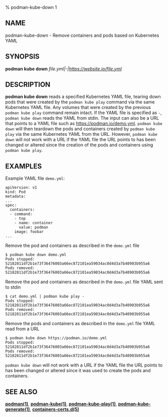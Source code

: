 % podman-kube-down 1

## NAME
podman-kube-down - Remove containers and pods based on Kubernetes YAML

## SYNOPSIS
**podman kube down** *file.yml|-|https://website.io/file.yml*

## DESCRIPTION
**podman kube down** reads a specified Kubernetes YAML file, tearing down pods that were created by the `podman kube play` command via the same Kubernetes YAML
file. Any volumes that were created by the previous `podman kube play` command remain intact. If the YAML file is specified as `-`, `podman kube down` reads the
YAML from stdin. The input can also be a URL that points to a YAML file such as https://podman.io/demo.yml. `podman kube down` will then teardown the pods and
containers created by `podman kube play` via the same Kubernetes YAML from the URL. However, `podman kube down` will not work with a URL if the YAML file the URL
points to has been changed or altered since the creation of the pods and containers using `podman kube play`.

## EXAMPLES

Example YAML file `demo.yml`:
```
apiVersion: v1
kind: Pod
metadata:
...
spec:
  containers:
  - command:
    - top
    - name: container
      value: podman
    image: foobar
...
```

Remove the pod and containers as described in the `demo.yml` file
```
$ podman kube down demo.yml
Pods stopped:
52182811df2b1e73f36476003a66ec872101ea59034ac0d4d3a7b40903b955a6
Pods removed:
52182811df2b1e73f36476003a66ec872101ea59034ac0d4d3a7b40903b955a6
```

Remove the pod and containers as described in the `demo.yml` file YAML sent to stdin
```
$ cat demo.yml | podman kube play -
Pods stopped:
52182811df2b1e73f36476003a66ec872101ea59034ac0d4d3a7b40903b955a6
Pods removed:
52182811df2b1e73f36476003a66ec872101ea59034ac0d4d3a7b40903b955a6
```

Remove the pods and containers as described in the `demo.yml` file YAML read from a URL
```
$ podman kube down https://podman.io/demo.yml
Pods stopped:
52182811df2b1e73f36476003a66ec872101ea59034ac0d4d3a7b40903b955a6
Pods removed:
52182811df2b1e73f36476003a66ec872101ea59034ac0d4d3a7b40903b955a6
```
`podman kube down` will not work with a URL if the YAML file the URL points to has been changed
or altered since it was used to create the pods and containers.

## SEE ALSO
**[podman(1)](podman.1.md)**, **[podman-kube(1)](podman-kube.1.md)**, **[podman-kube-play(1)](podman-kube-play.1.md)**, **[podman-kube-generate(1)](podman-kube-generate.1.md)**, **[containers-certs.d(5)](https://github.com/containers/image/blob/main/docs/containers-certs.d.5.md)**
